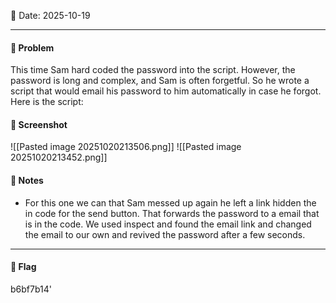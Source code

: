 📅 Date: 2025-10-19

---

#### 🧩 Problem
This time Sam hard coded the password into the script. However, the password is long and complex, and Sam is often forgetful. So he wrote a script that would email his password to him automatically in case he forgot. Here is the script:

#### 📸 Screenshot
![[Pasted image 20251020213506.png]]
![[Pasted image 20251020213452.png]]

#### 📝 Notes
- For this one we can that Sam messed up again he left a link hidden the in code for the send button. That forwards the password to a email that is in the code. We used inspect and found the email link and changed the email to our own and revived the password after a few seconds. 

---
#### 🔐 Flag
b6bf7b14'


